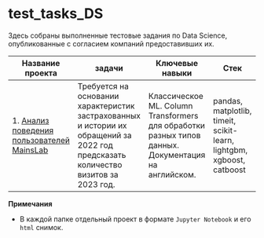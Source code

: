 # test_tasks_DS

Здесь собраны выполненные тестовые задания по Data Science, опубликованные с согласием компаний предоставивших их.

|Название проекта|задачи|Ключевые навыки|Стек|
|----------------|--------|---------------|----|
|1. [Анализ поведения пользователей MainsLab](https://github.com/Megrabyan-DS/test_tasks_DS/tree/main/01.Mains_Lab )| Требуется на основании характеристик застрахованных и истории их обращений за 2022 год предсказать количество визитов за 2023 год.|Классическое ML. Column Transformers для обработки разных типов данных. Документация на английском.|pandas, matplotlib, timeit, scikit-learn, lightgbm, xgboost, catboost|

**Примечания**

* В каждой папке отдельный проект в формате `Jupyter Notebook` и его `html` снимок. 
